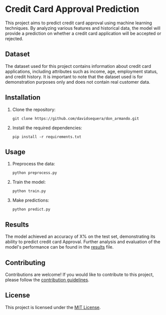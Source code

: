 # Credit Card Approval Prediction

This project aims to predict credit card approval using machine learning techniques. By analyzing various features and historical data, the model will provide a prediction on whether a credit card application will be accepted or rejected.

## Dataset

The dataset used for this project contains information about credit card applications, including attributes such as income, age, employment status, and credit history. It is important to note that the dataset used is for demonstration purposes only and does not contain real customer data.

## Installation

1. Clone the repository:

    ```shell
    git clone https://github.com/davidsequera/don_armando.git
    ```

2. Install the required dependencies:

    ```shell
    pip install -r requirements.txt
    ```

## Usage

1. Preprocess the data:

    ```shell
    python preprocess.py
    ```

2. Train the model:

    ```shell
    python train.py
    ```

3. Make predictions:

    ```shell
    python predict.py
    ```

## Results

The model achieved an accuracy of X% on the test set, demonstrating its ability to predict credit card Approval. Further analysis and evaluation of the model's performance can be found in the [results](results.md) file.

## Contributing

Contributions are welcome! If you would like to contribute to this project, please follow the [contribution guidelines](CONTRIBUTING.md).

## License

This project is licensed under the [MIT License](LICENSE).